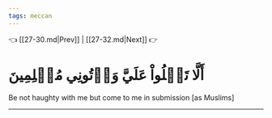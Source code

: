 ```yaml
---
tags: meccan
---
```


👈 [[27-30.md|Prev]] | [[27-32.md|Next]] 👉

# أَلَّا تَعۡلُواْ عَلَيَّ وَأۡتُونِي مُسۡلِمِينَ

Be not haughty with me but come to me in submission [as Muslims]

---


